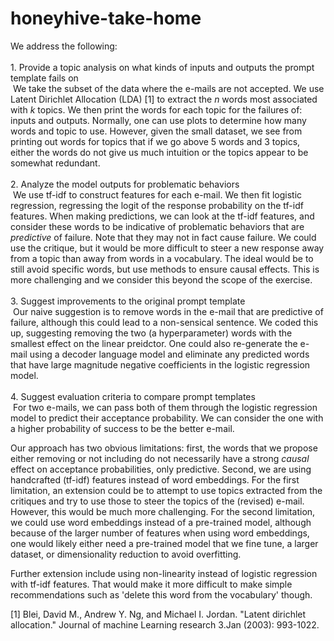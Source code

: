 # honeyhive-take-home

We address the following:<br>
<br>
	1.	Provide a topic analysis on what kinds of inputs and outputs the prompt template fails on <br>
  &nbsp;We take the subset of the data where the e-mails are not accepted. We use Latent Dirichlet Allocation (LDA) [1] to extract the $n$ words most associated with $k$ topics. We then print the words for each topic for the failures of: inputs and outputs. Normally, one can use plots to determine how many words and topic to use. However, given the small dataset, we see from printing out words for topics that if we go above 5 words and 3 topics, either the words do not give us much intuition or the topics appear to be somewhat redundant.<br>
  <br>
	2.	Analyze the model outputs for problematic behaviors<br>
	&nbsp;We use tf-idf to construct features for each e-mail. We then fit logistic regression, regressing the logit of the response probability on the tf-idf features. When making predictions, we can look at the tf-idf features, and consider these words to be indicative of problematic behaviors that are _predictive_ of failure. Note that they may not in fact cause failure. We could use the critique, but it would be more difficult to steer a new response away from a topic than away from words in a vocabulary. The ideal would be to still avoid specific words, but use methods to ensure causal effects. This is more challenging and we consider this beyond the scope of the exercise.<br>
	<br>
	3.	Suggest improvements to the original prompt template<br>
	&nbsp;Our naive suggestion is to remove words in the e-mail that are predictive of failure, although this could lead to a non-sensical sentence. We coded this up, suggesting removing the two (a hyperparameter) words with the smallest effect on the linear preidctor. One could also re-generate the e-mail using a decoder language model and eliminate any predicted words that have large magnitude negative coefficients in the logistic regression model.<br>
	<br>
	4.	Suggest evaluation criteria to compare prompt templates<br>
	&nbsp;For two e-mails, we can pass both of them through the logistic regression model to predict their acceptance probability. We can consider the one with a higher probability of success to be the better e-mail.<br>

Our approach has two obvious limitations: first, the words that we propose either removing or not including do not necessarily have a strong _causal_ effect on acceptance probabilities, only predictive. Second, we are using handcrafted (tf-idf) features instead of word embeddings. For the first limitation, an extension could be to attempt to use topics extracted from the critiques and try to use those to steer the topics of the (revised) e-mail. However, this would be much more challenging. For the second limitation, we could use word embeddings instead of a pre-trained model, although because of the larger number of features when using word embeddings, one would likely either need a pre-trained model that we fine tune, a larger dataset, or dimensionality reduction to avoid overfitting.<br>

Further extension include using non-linearity instead of logistic regression with tf-idf features. That would make it more difficult to make simple recommendations such as 'delete this word from the vocabulary' though.<br>

[1] Blei, David M., Andrew Y. Ng, and Michael I. Jordan. "Latent dirichlet allocation." Journal of machine Learning research 3.Jan (2003): 993-1022.
